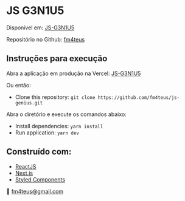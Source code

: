 # JS G3N1U5

Disponível em: [JS-G3N1U5](https://js-genius.vercel.app/)

Repositório no Github: [fm4teus](https://github.com/fm4teus/js-genius)

## Instruções para execução

Abra a aplicação em produção na Vercel: [JS-G3N1U5](https://js-genius.vercel.app/)

Ou então:

- Clone this repository: `git clone https://github.com/fm4teus/js-genius.git`

Abra o diretório e execute os comandos abaixo:
- Install dependencies: `yarn install`
- Run application: `yarn dev`

## Construído com:
- [ReactJS](https://reactjs.org/)
- [Next.js](https://nextjs.org/)
- [Styled Components](https://styled-components.com/)

📧 fm4teus@gmail.com